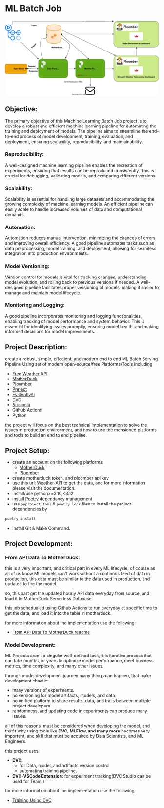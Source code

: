 # ML Batch Job

![](imgs/ml-batch-job.svg)

## Objective:

The primary objective of this Machine Learning Batch Job project is to develop a robust and efficient machine learning pipeline for automating the training and deployment of models. The pipeline aims to streamline the end-to-end process of model development, training, evaluation, and deployment, ensuring scalability, reproducibility, and maintainability.

### Reproducibility:

A well-designed machine learning pipeline enables the recreation of experiments, ensuring that results can be reproduced consistently. This is crucial for debugging, validating models, and comparing different versions.

### Scalability:

Scalability is essential for handling large datasets and accommodating the growing complexity of machine learning models. An efficient pipeline can easily scale to handle increased volumes of data and computational demands.

### Automation:

Automation reduces manual intervention, minimizing the chances of errors and improving overall efficiency. A good pipeline automates tasks such as data preprocessing, model training, and deployment, allowing for seamless integration into production environments.

### Model Versioning:

Version control for models is vital for tracking changes, understanding model evolution, and rolling back to previous versions if needed. A well-designed pipeline facilitates proper versioning of models, making it easier to manage and maintain model lifecycle.

### Monitoring and Logging:

A good pipeline incorporates monitoring and logging functionalities, enabling tracking of model performance and system behavior. This is essential for identifying issues promptly, ensuring model health, and making informed decisions for model improvements.

## Project Description:

create a robust, simple, effecient, and modern end to end ML Batch Serving Pipeline Using set of modern open-source/free Platforms/Tools including
- [Free Weather API](https://open-meteo.com/)
- [MotherDuck](https://app.motherduck.com/)
- [Ploomber](https://ploomber.io/)
- [Prefect](https://www.prefect.io/)
- [EvidentlyAI](https://www.evidentlyai.com/)
- [DVC](https://dvc.org/)
- [Streamlit](https://streamlit.io/)
- Github Actions
- Python

the project will focus on the best technical implementation to solve the issues in production environment, and how to use the mensioned platforms and tools to build an end to end pipeline.

## Project Setup:

- create an account on the following platforms:
  - [MotherDuck](https://app.motherduck.com/)
  - [Ploomber](https://ploomber.io/)
- create motherduck token, and ploomber api key
- use this url: [Weather-API](https://archive-api.open-meteo.com/v1/archive) to get the data, and for more information please visit the documentation.
- install/use python>=3.10,<3.12
- install [Poetry](https://python-poetry.org/) dependancy management
- use `pyproject.toml` & `poetry.lock` files to install the project dependencies by
```bash
poetry install
```
- install Git & Make Command.

## Project Development:

### From API Data To MotherDuck:

this is a very important, and critical part in every ML lifecycle, of course as all of us know ML models can't work without a continous feed of data in production, this data must be similar to the data used in production, and updated to fire the model.

so, this part get the updated hourly API data everyday from source, and load it to MotherDuck Serverless Database.

this job schedualed using Github Actions to run everyday at specific time to get the data, and load it into the table in motherduck.

for more information about the implementation use the following:

- [From API Data To MotherDuck readme](app/api_data/README.md)

### Model Development:

ML Projects aren't a singular well-defined task, it is iterative process that can take months, or years to optimize model performance, meet business metrics, time complexity, and many other issues.

through model development journey many things can happen, that make development chaotic:

- many versions of experiments.
- no versioning for model artifacts, models, and data
- no unified platform to share results, data, and trails between multiple project developers.
- randomness, and updating code in experiments can produce many issues.

all of this reasons, must be considered when developing the model, and that's why using tools like **DVC, MLFlow, and many more** becomes very important, and skill that must be acquired by Data Scientists, and ML Engineers.

this project uses:

- **DVC**: 
  - for Data, model, and artifacts version control
  - automating training pipeline.
- **DVC-VSCode Extension**: for experiment tracking(DVC Studio can be used for Team.)

for more information about the implementation use the following:

- [Training Using DVC](app/train/README.md)